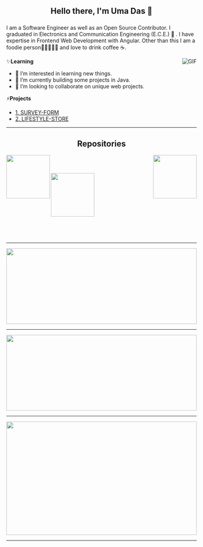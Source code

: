 <h2 align="center">Hello there, I'm Uma Das 👋</h2>

<h3 align="center">
<!--   <code>
    <a href="https://www.linkedin.com/in/uma-prasad-das-79531b192/" title="LinkedIn"><img width="22" src="https://github.com/zumrudu-anka/zumrudu-anka/blob/master/images/linkedin.svg"> LinkedIn</a>
  </code> -->
<!--   <code><a href="https://www.hackerrank.com/zumrudu_anka" title="HackerRank Profile"><img width="22" src="https://github.com/zumrudu-anka/zumrudu-anka/blob/master/images/hackerrank.png"> HackerRank</a></code>
  <code><a href="https://www.instagram.com/osman__durdag/" title="Instagram Profile"><img width="22" src="https://github.com/zumrudu-anka/zumrudu-anka/blob/master/images/instagram.svg"> Instagram</a></code> -->
</h3>

I am a Software Engineer as well as an Open Source Contributor. I graduated in Electronics and Communication Engineering (E.C.E.) 🙂 .  I have expertise in Frontend Web Development with Angular. Other than this I am a foodie person🍕🍔🍟🥚🍗  and love to drink coffee ☕.

<img align="right" alt="GIF" src="https://media.giphy.com/media/iIqmM5tTjmpOB9mpbn/giphy.gif" />

✨**Learning**
- 👀 I’m interested in learning new things.
- 🌱 I’m currently building some projects in Java.
- 💞️ I’m looking to collaborate on unique web projects.

⚡**Projects**
- [1. SURVEY-FORM](https://codewithuma.github.io/survey-form/)
- [2. LIFESTYLE-STORE](https://codewithuma.github.io/lifestyle-store/)

<hr>
<h2 align="center">Repositories</h2>

<p width="100%" align="center">
  <a align="left" href="https://github.com/CodeWithUma/survey-form" title="1. SURVEY-FORM"><img align="left" height="115" src="https://github-readme-stats.vercel.app/api/pin/?username=codewithuma&repo=survey-form&theme=gotham"></a><a align="right" href="https://github.com/CodeWithUma/lifestyle-store" title="2. LIFESTYLE-STORE"><img align="right" height="115" src="https://github-readme-stats.vercel.app/api/pin/?username=codewithuma&repo=lifestyle-store&theme=gotham"></a>
</p>
<br><br>
<p width="100%" align="center">
  <a align="left" href="https://github.com/CodeWithUma/suman-fitness" title="3. SUMAN-FITNESS"><img align="left" height="115" src="https://github-readme-stats.vercel.app/api/pin/?username=codewithuma&repo=suman-fitness&theme=gotham"></a>
<!--   <a align="right" href="https://codewithuma.github.io/suman-fitness/" title="4. SUMAN-FITNESS"><img align="right" height="115" src="https://github-readme-stats.vercel.app/api/pin/?username=zumrudu-anka&repo=CopyMoveForgeryDetectionWithDCT&theme=gotham"></a> -->
</p>
<!-- <br><br>
<p width="100%" align="center">
  <a align="left" href="https://codewithuma.github.io/alarm-clock/" title="5. ALARM-CLOCK"><img align="left" height="115" src="https://github-readme-stats.vercel.app/api/pin/?username=zumrudu-anka&repo=NeedlemanWunschWithOpenMP&theme=gotham"></a>
  <a align="right" href="https://github.com/zumrudu-anka/Artificial_Neural_Networks" title="Artificial Neural Networks"><img align="right" height="115" src="https://github-readme-stats.vercel.app/api/pin/?username=zumrudu-anka&repo=Artificial_Neural_Networks&theme=gotham"></a>
</p> -->
<br><br>
<br><br><br><br><br><br><br><br>

<hr>

<a href="https://git.io/streak-stats"><img width="100%" height="200" src="https://github-readme-streak-stats.herokuapp.com?user=CodeWithUma&theme=gotham&date_format=M%20j%5B%2C%20Y%5D"></a>

<hr>

<a href="https://github.com/anuraghazra/github-readme-stats" title="Go to Source"><img width="100%" height="200" src="https://github-readme-stats.vercel.app/api?username=CodeWithUma&show_icons=true&theme=gotham"></a>

<hr>

<a href="https://github.com/anuraghazra/github-readme-stats"><img width="100%" height="300" src="https://github-readme-stats.vercel.app/api/top-langs/?username=CodeWithUma&theme=gotham"></a>

<hr>
